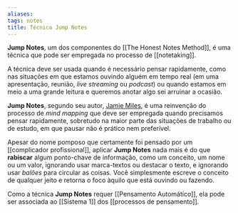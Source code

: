 ```yaml
---
aliases: 
tags: notes
title: Técnica Jump Notes
---
```


**Jump Notes**, um dos componentes do [[The Honest Notes Method]], é uma técnica que pode ser empregada no processo de [[notetaking]].

A técnica deve ser usada quando é necessário pensar rapidamente, como nas situações em que estamos ouvindo alguém em tempo real (em uma apresentação, reunião, _live streaming_ ou _podcast_) ou quando estamos em meio a uma grande leitura e queremos anotar algo sei arruinar a ocasião.

**Jump Notes**, segundo seu autor, [Jamie Miles](https://twitter.com/JamoeMills), é uma reinvenção do processo de *mind mapping* que deve ser empregada quando precisamos pensar rapidamente, sobretudo na maior parte das situações de trabalho ou de estudo, em que pausar não é prático nem preferível.

Apesar do nome pomposo que certamente foi pensado por um [[complicador profissional]], aplicar **Jump Notes** nada mais é do que **rabiscar** algum ponto-chave de informação,  como um conceito, um nome ou um valor, ignorando usar marca-textos ou destacar o texto, e ignorando usar _balões_ para circular as coisas. Você simplesmente escreve o conceito de qualquer jeito e retorna o foco àquilo que está ouvindo ou fazendo.

Como a técnica **Jump Notes** requer [[Pensamento Automático]], ela pode ser associada ao [[Sistema 1]] dos [[processos de pensamento]].